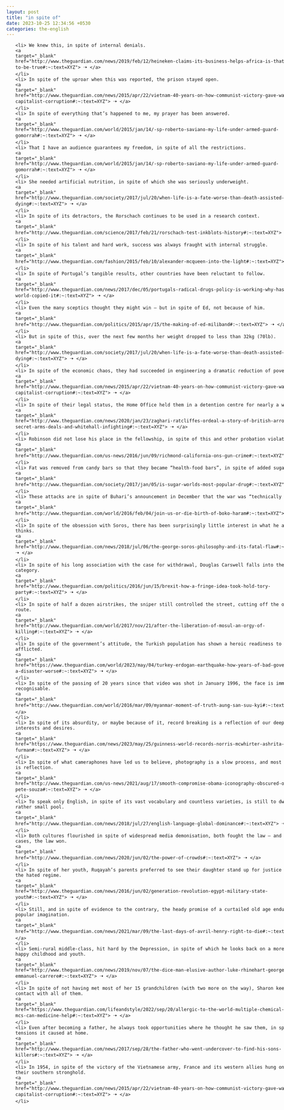 ```yaml
---
layout: post
title: "in spite of"
date: 2023-10-25 12:34:56 +0530
categories: the-english
---
```

<style>
    ol {
        width: 800px;
        margin: 0 auto;
    }
ol li {
    font-size: 18px;
    line-height: 1.5;
    padding-bottom: 8px;
}
</style>
<ol>

    <li> We knew this, in spite of internal denials.
    <a 
    target="_blank" 
    href="http://www.theguardian.com/news/2019/feb/12/heineken-claims-its-business-helps-africa-is-that-too-good-to-be-true#:~:text=XYZ"> 🠢 </a>
    </li>
    <li> In spite of the uproar when this was reported, the prison stayed open.
    <a 
    target="_blank" 
    href="http://www.theguardian.com/news/2015/apr/22/vietnam-40-years-on-how-communist-victory-gave-way-to-capitalist-corruption#:~:text=XYZ"> 🠢 </a>
    </li>
    <li> In spite of everything that’s happened to me, my prayer has been answered.
    <a 
    target="_blank" 
    href="http://www.theguardian.com/world/2015/jan/14/-sp-roberto-saviano-my-life-under-armed-guard-gomorrah#:~:text=XYZ"> 🠢 </a>
    </li>
    <li> That I have an audience guarantees my freedom, in spite of all the restrictions.
    <a 
    target="_blank" 
    href="http://www.theguardian.com/world/2015/jan/14/-sp-roberto-saviano-my-life-under-armed-guard-gomorrah#:~:text=XYZ"> 🠢 </a>
    </li>
    <li> She needed artificial nutrition, in spite of which she was seriously underweight.
    <a 
    target="_blank" 
    href="http://www.theguardian.com/society/2017/jul/20/when-life-is-a-fate-worse-than-death-assisted-dying#:~:text=XYZ"> 🠢 </a>
    </li>
    <li> In spite of its detractors, the Rorschach continues to be used in a research context.
    <a 
    target="_blank" 
    href="http://www.theguardian.com/science/2017/feb/21/rorschach-test-inkblots-history#:~:text=XYZ"> 🠢 </a>
    </li>
    <li> In spite of his talent and hard work, success was always fraught with internal struggle.
    <a 
    target="_blank" 
    href="http://www.theguardian.com/fashion/2015/feb/10/alexander-mcqueen-into-the-light#:~:text=XYZ"> 🠢 </a>
    </li>
    <li> In spite of Portugal’s tangible results, other countries have been reluctant to follow.
    <a 
    target="_blank" 
    href="http://www.theguardian.com/news/2017/dec/05/portugals-radical-drugs-policy-is-working-why-hasnt-the-world-copied-it#:~:text=XYZ"> 🠢 </a>
    </li>
    <li> Even the many sceptics thought they might win – but in spite of Ed, not because of him.
    <a 
    target="_blank" 
    href="http://www.theguardian.com/politics/2015/apr/15/the-making-of-ed-miliband#:~:text=XYZ"> 🠢 </a>
    </li>
    <li> But in spite of this, over the next few months her weight dropped to less than 32kg (70lb).
    <a 
    target="_blank" 
    href="http://www.theguardian.com/society/2017/jul/20/when-life-is-a-fate-worse-than-death-assisted-dying#:~:text=XYZ"> 🠢 </a>
    </li>
    <li> In spite of the economic chaos, they had succeeded in engineering a dramatic reduction of poverty.
    <a 
    target="_blank" 
    href="http://www.theguardian.com/news/2015/apr/22/vietnam-40-years-on-how-communist-victory-gave-way-to-capitalist-corruption#:~:text=XYZ"> 🠢 </a>
    </li>
    <li> In spite of their legal status, the Home Office held them in a detention centre for nearly a week.
    <a 
    target="_blank" 
    href="http://www.theguardian.com/news/2020/jan/23/zaghari-ratcliffes-ordeal-a-story-of-british-arrogance-secret-arms-deals-and-whitehall-infighting#:~:text=XYZ"> 🠢 </a>
    </li>
    <li> Robinson did not lose his place in the fellowship, in spite of this and other probation violations.
    <a 
    target="_blank" 
    href="http://www.theguardian.com/us-news/2016/jun/09/richmond-california-ons-gun-crime#:~:text=XYZ"> 🠢 </a>
    </li>
    <li> Fat was removed from candy bars so that they became “health-food bars”, in spite of added sugar.
    <a 
    target="_blank" 
    href="http://www.theguardian.com/society/2017/jan/05/is-sugar-worlds-most-popular-drug#:~:text=XYZ"> 🠢 </a>
    </li>
    <li> These attacks are in spite of Buhari’s announcement in December that the war was “technically over”.
    <a 
    target="_blank" 
    href="http://www.theguardian.com/world/2016/feb/04/join-us-or-die-birth-of-boko-haram#:~:text=XYZ"> 🠢 </a>
    </li>
    <li> In spite of the obsession with Soros, there has been surprisingly little interest in what he actually thinks.
    <a 
    target="_blank" 
    href="http://www.theguardian.com/news/2018/jul/06/the-george-soros-philosophy-and-its-fatal-flaw#:~:text=XYZ"> 🠢 </a>
    </li>
    <li> In spite of his long association with the case for withdrawal, Douglas Carswell falls into the latter category.
    <a 
    target="_blank" 
    href="http://www.theguardian.com/politics/2016/jun/15/brexit-how-a-fringe-idea-took-hold-tory-party#:~:text=XYZ"> 🠢 </a>
    </li>
    <li> In spite of half a dozen airstrikes, the sniper still controlled the street, cutting off the only supply route.
    <a 
    target="_blank" 
    href="http://www.theguardian.com/world/2017/nov/21/after-the-liberation-of-mosul-an-orgy-of-killing#:~:text=XYZ"> 🠢 </a>
    </li>
    <li> In spite of the government’s attitude, the Turkish population has shown a heroic readiness to help the afflicted.
    <a 
    target="_blank" 
    href="https://www.theguardian.com/world/2023/may/04/turkey-erdogan-earthquake-how-years-of-bad-government-made-a-disaster-worse#:~:text=XYZ"> 🠢 </a>
    </li>
    <li> In spite of the passing of 20 years since that video was shot in January 1996, the face is immediately recognisable.
    <a 
    target="_blank" 
    href="http://www.theguardian.com/world/2016/mar/09/myanmar-moment-of-truth-aung-san-suu-kyi#:~:text=XYZ"> 🠢 </a>
    </li>
    <li> In spite of its absurdity, or maybe because of it, record breaking is a reflection of our deepest interests and desires.
    <a 
    target="_blank" 
    href="https://www.theguardian.com/news/2023/may/25/guinness-world-records-norris-mcwhirter-ashrita-furman#:~:text=XYZ"> 🠢 </a>
    </li>
    <li> In spite of what cameraphones have led us to believe, photography is a slow process, and most of the work is reflection.
    <a 
    target="_blank" 
    href="http://www.theguardian.com/us-news/2021/aug/17/smooth-compromise-obama-iconography-obscured-omissions-pete-souza#:~:text=XYZ"> 🠢 </a>
    </li>
    <li> To speak only English, in spite of its vast vocabulary and countless varieties, is still to dwell in a rather small pool.
    <a 
    target="_blank" 
    href="http://www.theguardian.com/news/2018/jul/27/english-language-global-dominance#:~:text=XYZ"> 🠢 </a>
    </li>
    <li> Both cultures flourished in spite of widespread media demonisation, both fought the law – and in both cases, the law won.
    <a 
    target="_blank" 
    href="http://www.theguardian.com/news/2020/jun/02/the-power-of-crowds#:~:text=XYZ"> 🠢 </a>
    </li>
    <li> In spite of her youth, Ruqayah’s parents preferred to see their daughter stand up for justice than bow to the hated regime.
    <a 
    target="_blank" 
    href="http://www.theguardian.com/news/2016/jun/02/generation-revolution-egypt-military-state-youth#:~:text=XYZ"> 🠢 </a>
    </li>
    <li> Still, and in spite of evidence to the contrary, the heady promise of a curtailed old age endures in the popular imagination.
    <a 
    target="_blank" 
    href="http://www.theguardian.com/news/2021/mar/09/the-last-days-of-avril-henry-right-to-die#:~:text=XYZ"> 🠢 </a>
    </li>
    <li> Semi-rural middle-class, hit hard by the Depression, in spite of which he looks back on a more or less happy childhood and youth.
    <a 
    target="_blank" 
    href="http://www.theguardian.com/news/2019/nov/07/the-dice-man-elusive-author-luke-rhinehart-george-cockroft-emmanuel-carrere#:~:text=XYZ"> 🠢 </a>
    </li>
    <li> In spite of not having met most of her 15 grandchildren (with two more on the way), Sharon keeps in daily contact with all of them.
    <a 
    target="_blank" 
    href="https://www.theguardian.com/lifeandstyle/2022/sep/20/allergic-to-the-world-multiple-chemical-sensitivity-mcs-can-medicine-help#:~:text=XYZ"> 🠢 </a>
    </li>
    <li> Even after becoming a father, he always took opportunities where he thought he saw them, in spite of the tensions it caused at home.
    <a 
    target="_blank" 
    href="http://www.theguardian.com/news/2017/sep/28/the-father-who-went-undercover-to-find-his-sons-killers#:~:text=XYZ"> 🠢 </a>
    </li>
    <li> In 1954, in spite of the victory of the Vietnamese army, France and its western allies hung on to power in their southern stronghold.
    <a 
    target="_blank" 
    href="http://www.theguardian.com/news/2015/apr/22/vietnam-40-years-on-how-communist-victory-gave-way-to-capitalist-corruption#:~:text=XYZ"> 🠢 </a>
    </li>